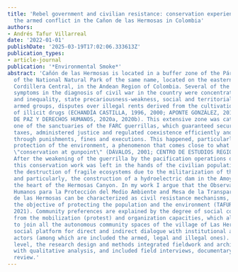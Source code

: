 ```yaml
---
title: 'Rebel government and civilian resistance: conservation experiences during
  the armed conflict in the Cañon de las Hermosas in Colombia'
authors:
- Andrés Tafur Villarreal
date: '2022-01-01'
publishDate: '2025-03-19T17:02:06.333613Z'
publication_types:
- article-journal
publication: '*Environmental Smoke*'
abstract: 'Cañón de las Hermosas is located in a buffer zone of the Páramos Complex
  of the National Natural Park of the same name, located on the eastern flank of the
  Cordillera Central, in the Andean Region of Colombia. Several of the most recurrent
  symptoms in the diagnosis of civil war in the country were concentrated there: poverty
  and inequality, state precariousness-weakness, social and territorial control by
  armed groups, disputes over illegal rents derived from the cultivation and trafficking
  of illicit drugs (ECHANDÍA CASTILLA, 1996, 2000; APONTE GONZÁLEZ, 2019; OBSERVATORIO
  DE PAZ Y DERECHOS HUMANOS, 2020a, 2020b). This extensive zone was catalogued as
  one of the sanctuaries of the FARC guerrillas, which guaranteed security, collected
  taxes, administered justice and regulated coexistence efficiently and effectively
  through punishments, fines and executions. This happened, particularly with the
  protection of the environment, a phenomenon that comes close to what DÁVALOS calls
  \"conservation at gunpoint\" (DÁVALOS, 2001; CENTRO DE ESTUDIOS REGIONALES, 2020b).
  After the weakening of the guerrilla by the pacification operations during the 2000s,
  this conservation work was left in the hands of the civilian population, who denounced
  the destruction of fragile ecosystems due to the militarization of the territory,
  and particularly, the construction of a hydroelectric dam in the Amoyá river, in
  the heart of the Hermosas Canyon. In my work I argue that the Observatorio de Derechos
  Humanos para la Protección del Medio Ambiente and Mesa de la Transparencia del Cañón
  de las Hermosas can be characterized as civil resistance mechanisms, conceived with
  the objective of protecting the population and the environment (TAFUR VILLAREAL,
  2021). Community preferences are explained by the degree of social cooperation expressed
  from the mobilization (protest) and organization capacities, which allowed them
  to join all the autonomous community spaces of the village of Las Hermosas in a
  social platform for direct and indirect dialogue with institutional and political
  actors (among which are included the armed, legal and illegal ones). At the methodological
  level, the research design and methods integrated fieldwork and archival review
  with qualitative analysis, and included field interviews, documentary and archival
  review.'
---
```

